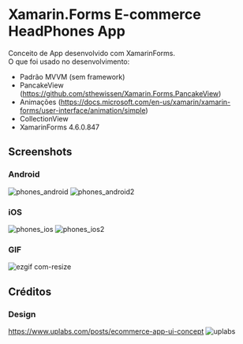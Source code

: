 # Xamarin.Forms E-commerce HeadPhones App
Conceito de App desenvolvido com XamarinForms. </br>
O que foi usado no desenvolvimento:
- Padrão MVVM (sem framework)
- PancakeView (https://github.com/sthewissen/Xamarin.Forms.PancakeView)
- Animações (https://docs.microsoft.com/en-us/xamarin/xamarin-forms/user-interface/animation/simple)
- CollectionView
- XamarinForms 4.6.0.847

## Screenshots
### Android
![phones_android](https://user-images.githubusercontent.com/11803107/83947598-5cd8f980-a7ee-11ea-86a6-ea9567a6906b.jpg)
![phones_android2](https://user-images.githubusercontent.com/11803107/83947601-64000780-a7ee-11ea-82cc-dfbe14322e21.jpg)

### iOS
![phones_ios](https://user-images.githubusercontent.com/11803107/83947639-9f9ad180-a7ee-11ea-840c-919acbfe681b.PNG)
![phones_ios2](https://user-images.githubusercontent.com/11803107/83947643-a6c1df80-a7ee-11ea-9922-824b9aab951e.PNG)

### GIF
![ezgif com-resize](https://user-images.githubusercontent.com/11803107/83947779-89d9dc00-a7ef-11ea-8ac8-e212a32c106d.gif)

## Créditos
### Design 
https://www.uplabs.com/posts/ecommerce-app-ui-concept
![uplabs](https://user-images.githubusercontent.com/11803107/83947676-e38dd680-a7ee-11ea-9810-a6d9d8000ddc.png)
